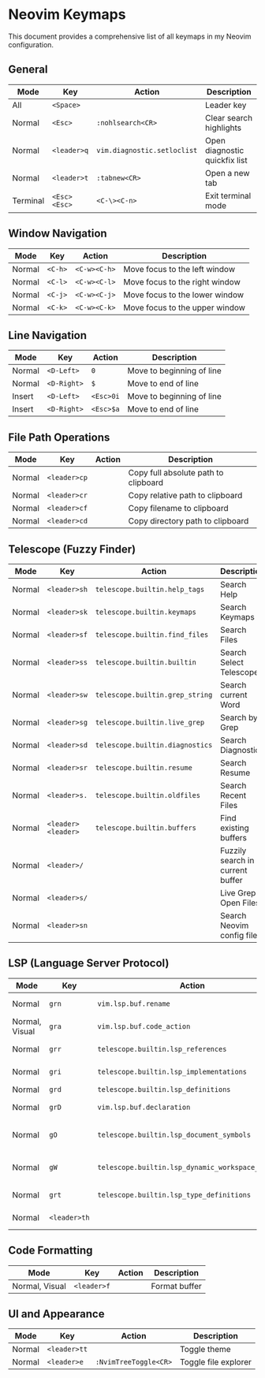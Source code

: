 # Neovim Keymaps

This document provides a comprehensive list of all keymaps in my Neovim configuration.

## General

| Mode | Key | Action | Description |
|------|-----|--------|-------------|
| All | `<Space>` | | Leader key |
| Normal | `<Esc>` | `:nohlsearch<CR>` | Clear search highlights |
| Normal | `<leader>q` | `vim.diagnostic.setloclist` | Open diagnostic quickfix list |
| Normal | `<leader>t` | `:tabnew<CR>` | Open a new tab |
| Terminal | `<Esc><Esc>` | `<C-\><C-n>` | Exit terminal mode |

## Window Navigation

| Mode | Key | Action | Description |
|------|-----|--------|-------------|
| Normal | `<C-h>` | `<C-w><C-h>` | Move focus to the left window |
| Normal | `<C-l>` | `<C-w><C-l>` | Move focus to the right window |
| Normal | `<C-j>` | `<C-w><C-j>` | Move focus to the lower window |
| Normal | `<C-k>` | `<C-w><C-k>` | Move focus to the upper window |

## Line Navigation

| Mode | Key | Action | Description |
|------|-----|--------|-------------|
| Normal | `<D-Left>` | `0` | Move to beginning of line |
| Normal | `<D-Right>` | `$` | Move to end of line |
| Insert | `<D-Left>` | `<Esc>0i` | Move to beginning of line |
| Insert | `<D-Right>` | `<Esc>$a` | Move to end of line |

## File Path Operations

| Mode | Key | Action | Description |
|------|-----|--------|-------------|
| Normal | `<leader>cp` | | Copy full absolute path to clipboard |
| Normal | `<leader>cr` | | Copy relative path to clipboard |
| Normal | `<leader>cf` | | Copy filename to clipboard |
| Normal | `<leader>cd` | | Copy directory path to clipboard |

## Telescope (Fuzzy Finder)

| Mode | Key | Action | Description |
|------|-----|--------|-------------|
| Normal | `<leader>sh` | `telescope.builtin.help_tags` | Search Help |
| Normal | `<leader>sk` | `telescope.builtin.keymaps` | Search Keymaps |
| Normal | `<leader>sf` | `telescope.builtin.find_files` | Search Files |
| Normal | `<leader>ss` | `telescope.builtin.builtin` | Search Select Telescope |
| Normal | `<leader>sw` | `telescope.builtin.grep_string` | Search current Word |
| Normal | `<leader>sg` | `telescope.builtin.live_grep` | Search by Grep |
| Normal | `<leader>sd` | `telescope.builtin.diagnostics` | Search Diagnostics |
| Normal | `<leader>sr` | `telescope.builtin.resume` | Search Resume |
| Normal | `<leader>s.` | `telescope.builtin.oldfiles` | Search Recent Files |
| Normal | `<leader><leader>` | `telescope.builtin.buffers` | Find existing buffers |
| Normal | `<leader>/` | | Fuzzily search in current buffer |
| Normal | `<leader>s/` | | Live Grep in Open Files |
| Normal | `<leader>sn` | | Search Neovim config files |

## LSP (Language Server Protocol)

| Mode | Key | Action | Description |
|------|-----|--------|-------------|
| Normal | `grn` | `vim.lsp.buf.rename` | Rename symbol |
| Normal, Visual | `gra` | `vim.lsp.buf.code_action` | Code action |
| Normal | `grr` | `telescope.builtin.lsp_references` | Go to references |
| Normal | `gri` | `telescope.builtin.lsp_implementations` | Go to implementation |
| Normal | `grd` | `telescope.builtin.lsp_definitions` | Go to definition |
| Normal | `grD` | `vim.lsp.buf.declaration` | Go to declaration |
| Normal | `gO` | `telescope.builtin.lsp_document_symbols` | Open document symbols |
| Normal | `gW` | `telescope.builtin.lsp_dynamic_workspace_symbols` | Open workspace symbols |
| Normal | `grt` | `telescope.builtin.lsp_type_definitions` | Go to type definition |
| Normal | `<leader>th` | | Toggle inlay hints |

## Code Formatting

| Mode | Key | Action | Description |
|------|-----|--------|-------------|
| Normal, Visual | `<leader>f` | | Format buffer |

## UI and Appearance

| Mode | Key | Action | Description |
|------|-----|--------|-------------|
| Normal | `<leader>tt` | | Toggle theme |
| Normal | `<leader>e` | `:NvimTreeToggle<CR>` | Toggle file explorer |
